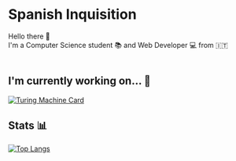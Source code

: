 # Spanish Inquisition

Hello there 👀 <br/>
I'm a Computer Science student 📚 and Web Developer 💻 from 🇮🇹 <br/><br/>

## I'm currently working on... 🔮

[![Turing Machine Card](https://github-readme-stats.vercel.app/api/pin/?username=SpanishInquisition49&repo=turingmachine&theme=radical)](https://github.com/SpanishInquisition49/TuringMachine)

## Stats 📊

[![Top Langs](https://github-readme-stats.vercel.app/api/top-langs/?username=SpanishInquisition49&theme=radical&layout=compact)](https://github.com/SpanishInquisition49)
